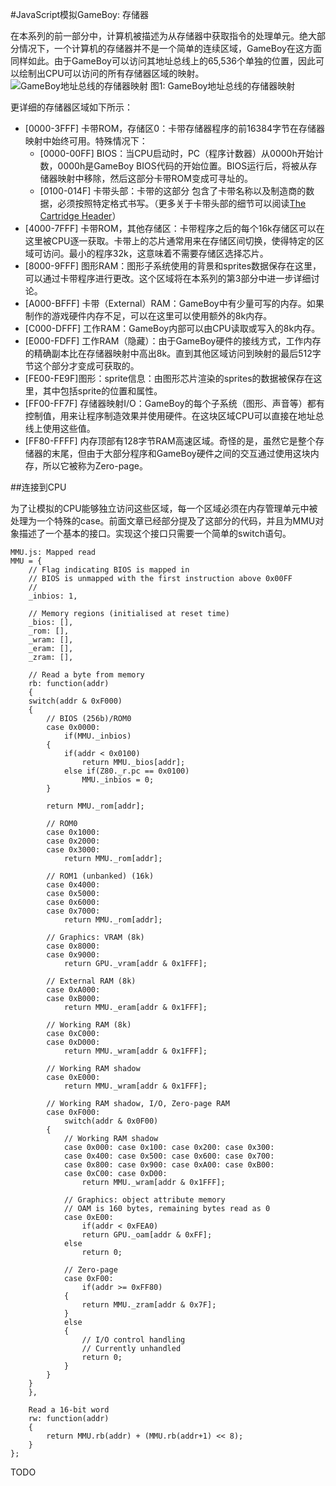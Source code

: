 #JavaScript模拟GameBoy: 存储器

在本系列的前一部分中，计算机被描述为从存储器中获取指令的处理单元。绝大部分情况下，一个计算机的存储器并不是一个简单的连续区域，GameBoy在这方面同样如此。由于GameBoy可以访问其地址总线上的65,536个单独的位置，因此可以绘制出CPU可以访问的所有存储器区域的映射。
![GameBoy地址总线的存储器映射](http://imrannazar.com/content/img/jsgb-mmu-map.png)
图1: GameBoy地址总线的存储器映射

更详细的存储器区域如下所示：

* [0000-3FFF] 卡带ROM，存储区0：卡带存储器程序的前16384字节在存储器映射中始终可用。特殊情况下：
  * [0000-00FF] BIOS：当CPU启动时，PC（程序计数器）从0000h开始计数，0000h是GameBoy BIOS代码的开始位置。BIOS运行后，将被从存储器映射中移除，然后这部分卡带ROM变成可寻址的。
  * [0100-014F] 卡带头部：卡带的这部分 包含了卡带名称以及制造商的数据，必须按照特定格式书写。（更多关于卡带头部的细节可以阅读[The Cartridge Header](http://gbdev.gg8.se/wiki/articles/The_Cartridge_Header)）
* [4000-7FFF] 卡带ROM，其他存储区：卡带程序之后的每个16k存储区可以在这里被CPU逐一获取。卡带上的芯片通常用来在存储区间切换，使得特定的区域可访问。最小的程序32k，这意味着不需要存储区选择芯片。
* [8000-9FFF] 图形RAM：图形子系统使用的背景和sprites数据保存在这里，可以通过卡带程序进行更改。这个区域将在本系列的第3部分中进一步详细讨论。
* [A000-BFFF] 卡带（External）RAM：GameBoy中有少量可写的内存。如果制作的游戏硬件内存不足，可以在这里可以使用额外的8k内存。
* [C000-DFFF] 工作RAM：GameBoy内部可以由CPU读取或写入的8k内存。
* [E000-FDFF] 工作RAM（隐藏）：由于GameBoy硬件的接线方式，工作内存的精确副本比在存储器映射中高出8k。直到其他区域访问到映射的最后512字节这个部分才变成可获取的。
* [FE00-FE9F]图形：sprite信息：由图形芯片渲染的sprites的数据被保存在这里，其中包括sprite的位置和属性。
* [FF00-FF7F] 存储器映射I/O：GameBoy的每个子系统（图形、声音等）都有控制值，用来让程序制造效果并使用硬件。在这块区域CPU可以直接在地址总线上使用这些值。
* [FF80-FFFF] 内存顶部有128字节RAM高速区域。奇怪的是，虽然它是整个存储器的末尾，但由于大部分程序和GameBoy硬件之间的交互通过使用这块内存，所以它被称为Zero-page。


##连接到CPU

为了让模拟的CPU能够独立访问这些区域，每一个区域必须在内存管理单元中被处理为一个特殊的case。前面文章已经部分提及了这部分的代码，并且为MMU对象描述了一个基本的接口。实现这个接口只需要一个简单的switch语句。


    MMU.js: Mapped read
    MMU = {
        // Flag indicating BIOS is mapped in
        // BIOS is unmapped with the first instruction above 0x00FF
        // 
        _inbios: 1,
    
        // Memory regions (initialised at reset time)
        _bios: [],
        _rom: [],
        _wram: [],
        _eram: [],
        _zram: [],
    
        // Read a byte from memory
        rb: function(addr)
        {
    	switch(addr & 0xF000)
    	{
    	    // BIOS (256b)/ROM0
    	    case 0x0000:
    	        if(MMU._inbios)
    		{
    		    if(addr < 0x0100)
    		        return MMU._bios[addr];
    		    else if(Z80._r.pc == 0x0100)
    		        MMU._inbios = 0;
    		}
    
    		return MMU._rom[addr];
    
    	    // ROM0
    	    case 0x1000:
    	    case 0x2000:
    	    case 0x3000:
    	        return MMU._rom[addr];
    
    	    // ROM1 (unbanked) (16k)
    	    case 0x4000:
    	    case 0x5000:
    	    case 0x6000:
    	    case 0x7000:
    	        return MMU._rom[addr];
    
    	    // Graphics: VRAM (8k)
    	    case 0x8000:
    	    case 0x9000:
    	        return GPU._vram[addr & 0x1FFF];
    
    	    // External RAM (8k)
    	    case 0xA000:
    	    case 0xB000:
    	        return MMU._eram[addr & 0x1FFF];
    
    	    // Working RAM (8k)
    	    case 0xC000:
    	    case 0xD000:
    	        return MMU._wram[addr & 0x1FFF];
    
    	    // Working RAM shadow
    	    case 0xE000:
    	        return MMU._wram[addr & 0x1FFF];
    
    	    // Working RAM shadow, I/O, Zero-page RAM
    	    case 0xF000:
    	        switch(addr & 0x0F00)
    		{
    		    // Working RAM shadow
    		    case 0x000: case 0x100: case 0x200: case 0x300:
    		    case 0x400: case 0x500: case 0x600: case 0x700:
    		    case 0x800: case 0x900: case 0xA00: case 0xB00:
    		    case 0xC00: case 0xD00:
    		        return MMU._wram[addr & 0x1FFF];
    
    		    // Graphics: object attribute memory
    		    // OAM is 160 bytes, remaining bytes read as 0
    		    case 0xE00:
    		        if(addr < 0xFEA0)
    			    return GPU._oam[addr & 0xFF];
    			else
    			    return 0;
    
    		    // Zero-page
    		    case 0xF00:
    		        if(addr >= 0xFF80)
    			{
    			    return MMU._zram[addr & 0x7F];
    			}
    			else
    			{
    			    // I/O control handling
    			    // Currently unhandled
    			    return 0;
    			}
    		}
    	}
        },
    
        Read a 16-bit word
        rw: function(addr)
        {
            return MMU.rb(addr) + (MMU.rb(addr+1) << 8);
        }
    };
    
    

TODO

